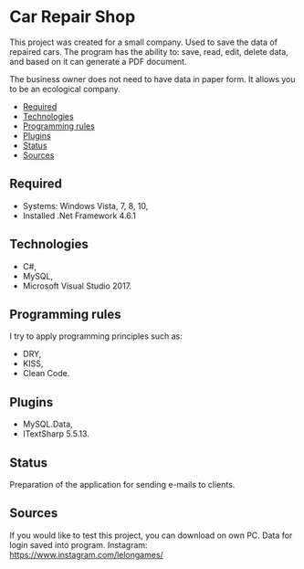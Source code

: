 # Car Repair Shop
This project was created for a small company. Used to save the data of repaired cars. The program has the ability to: save, read, edit, delete data, and based on it can generate a PDF document.

The business owner does not need to have data in paper form. It allows you to be an ecological company.

* [Required](#required)
* [Technologies](#technologies)
* [Programming rules](#programming-rules)
* [Plugins](#plugins)
* [Status](#status)
* [Sources](#sources)

## Required
- Systems: Windows Vista, 7, 8, 10,
- Installed .Net Framework 4.6.1

## Technologies
- C#,
- MySQL,
- Microsoft Visual Studio 2017.

## Programming rules
I try to apply programming principles such as:
- DRY, 
- KISS,
- Clean Code.

## Plugins
- MySQL.Data,
- ITextSharp 5.5.13.

## Status
Preparation of the application for sending e-mails to clients.

## Sources
If you would like to test this project, you can download on own PC. Data for login saved into program.
Instagram: https://www.instagram.com/lelongames/
